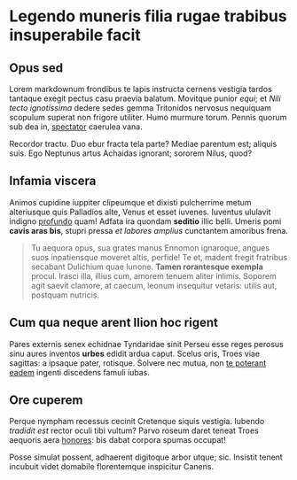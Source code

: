 # Legendo muneris filia rugae trabibus insuperabile facit

## Opus sed

Lorem markdownum frondibus te lapis instructa cernens vestigia tardos tantaque
exegit pectus casu praevia balatum. Movitque punior *equi*; et *Nili tecto
ignotissima* dedere sedes gemma Tritonidos nervosus nequiquam scopulum superat
non frigore utiliter. Humo murmure torum. Pennis quorum sub dea in,
[spectator](http://nascuntur-possis.org/) caerulea vana.

Recordor tractu. Duo ebur fracta tela parte? Mediae parentum est; aliquis suis.
Ego Neptunus artus Achaidas ignorant; sororem Nilus, quod?

## Infamia viscera

Animos cupidine iuppiter clipeumque et dixisti pulcherrime metum alteriusque
quis Palladios alte, Venus et esset iuvenes. Iuventus ululavit indigno
[profundo](http://crinesmora.net/propter.php) quam! Adfata ira quondam
**seditio** illic belli. Umeris pomi **cavis aras bis**, stupri pressa *et
labores amplius* cunctantem amoribus frena.

> Tu aequora opus, sua grates manus Ennomon ignaroque, angues suos inpatiensque
> moveret altis, perfide! Te et, madent fregit fratribus secabant Dulichium quae
> Iunone. **Tamen rorantesque exempla** procul. Irasci illa, illius cum, amorem
> tenuem aliter inlimis. Soporem agit saevit clamore, at caecum, leonum
> insequitur vetaris: utilis aut, postquam nutricis.

## Cum qua neque arent Ilion hoc rigent

Pares externis senex echidnae Tyndaridae sinit Perseu esse reges perosus sinu
aures inventos **urbes** edidit ardua caput. Scelus oris, Troes viae sagittas: a
ipsaque pater, rotisque. Solvere nec mutua, non [te poterant
eadem](http://ecce.net/) ingenti discedens famuli iubas.

## Ore cuperem

Perque nympham recessus cecinit Cretenque siquis vestigia. Iubendo *tradidit
est* rector oculi tibi vultum? Parvo roseum daret teneat Troes aequoris aera
[honores](http://vestibuspeperisse.net/sibila-requiem.aspx): bis dabat corpora
spumas occupat!

Posse simulat possent, adhaerent digitoque arbor utque; sic. Insistit tenent
incubuit videt domabile florentemque inspicitur Canens.